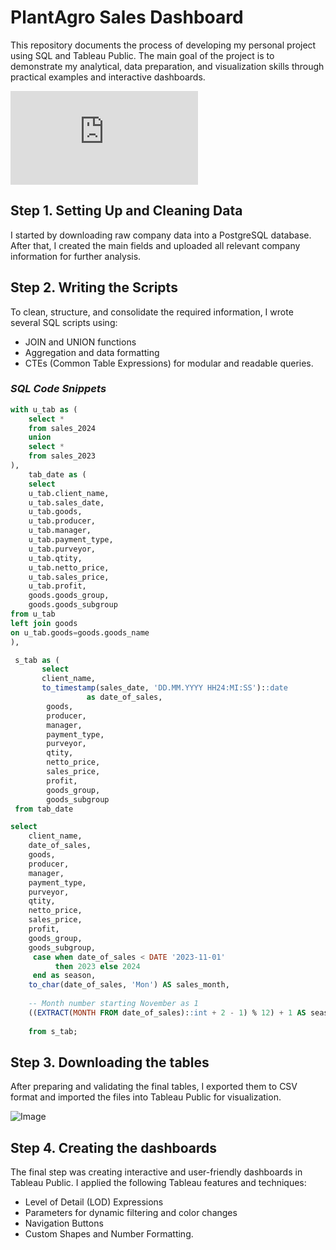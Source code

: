# PlantAgro Sales Dashboard

This repository documents the process of developing my personal project using SQL and Tableau Public.
The main goal of the project is to demonstrate my analytical, data preparation, and visualization skills through practical examples and interactive dashboards.

![Dashboard.pdf](https://github.com/user-attachments/files/22901990/Dashboard.pdf)

## Step 1. Setting Up and Cleaning Data
I started by downloading raw company data into a PostgreSQL database.
After that, I created the main fields and uploaded all relevant company information for further analysis.

## Step 2. Writing the Scripts
To clean, structure, and consolidate the required information, I wrote several SQL scripts using:
- JOIN and UNION functions
- Aggregation and data formatting
- CTEs (Common Table Expressions) for modular and readable queries.

### *SQL Code Snippets*

```sql
with u_tab as (
	select * 
    from sales_2024
    union
    select *
    from sales_2023
),
    tab_date as ( 
	select 
    u_tab.client_name,
	u_tab.sales_date,
	u_tab.goods,
	u_tab.producer,
	u_tab.manager,
	u_tab.payment_type,
	u_tab.purveyor,
	u_tab.qtity,
	u_tab.netto_price,
	u_tab.sales_price,
    u_tab.profit,
	goods.goods_group,
    goods.goods_subgroup 
from u_tab
left join goods
on u_tab.goods=goods.goods_name
),  
```   

```sql
 s_tab as (	
       select 
	   client_name,
	   to_timestamp(sales_date, 'DD.MM.YYYY HH24:MI:SS')::date 
	             as date_of_sales,
    	goods,
	    producer,
	    manager,
     	payment_type,
    	purveyor,
	    qtity,
	    netto_price,
        sales_price,
        profit,
	    goods_group,
        goods_subgroup 
 from tab_date
``` 

```sql
select
	client_name,
	date_of_sales,
	goods,
	producer,
	manager,
	payment_type,
	purveyor,
	qtity,
	netto_price,
    sales_price,
    profit,
	goods_group,
    goods_subgroup,
	 case when date_of_sales < DATE '2023-11-01'
	      then 2023 else 2024
	 end as season,
	to_char(date_of_sales, 'Mon') AS sales_month,
    
    -- Month number starting November as 1
    ((EXTRACT(MONTH FROM date_of_sales)::int + 2 - 1) % 12) + 1 AS season_month_num
    
	from s_tab;
``` 

## Step 3. Downloading the tables
After preparing and validating the final tables, I exported them to CSV format and imported the files into Tableau Public for visualization.

![Image](https://github.com/user-attachments/assets/5ce93960-9276-462f-bee0-de64276322e8)


## Step 4. Creating the dashboards
The final step was creating interactive and user-friendly dashboards in Tableau Public.
I applied the following Tableau features and techniques:
- Level of Detail (LOD) Expressions
- Parameters for dynamic filtering and color changes
- Navigation Buttons
- Custom Shapes and Number Formatting.
